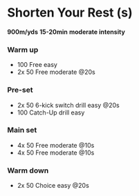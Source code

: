 # Shorten Your Rest (s) 

**900m/yds**
**15-20min** 
**moderate intensity**

### Warm up
- 100 Free easy
- 2x 50 Free moderate @20s 

### Pre-set
- 2x 50 6-kick switch drill easy @20s
- 100 Catch-Up drill easy

### Main set
- 4x 50 Free moderate @10s
- 4x 50 Free moderate @10s

### Warm down
- 2x 50 Choice easy @20s